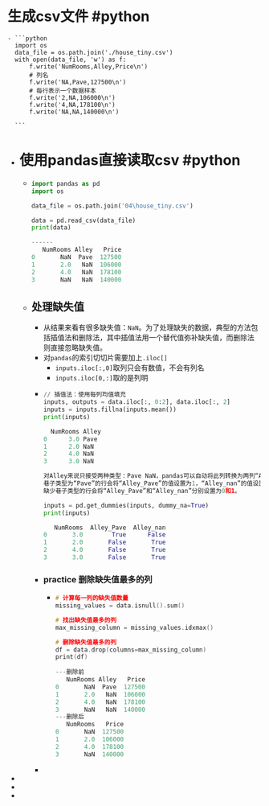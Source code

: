 # 生成csv文件 #python
	- ```python
	  import os
	  data_file = os.path.join('./house_tiny.csv') 
	  with open(data_file, 'w') as f:
	      f.write('NumRooms,Alley,Price\n')
	      # 列名
	      f.write('NA,Pave,127500\n')
	      # 每行表示一个数据样本
	      f.write('2,NA,106000\n') 
	      f.write('4,NA,178100\n') 
	      f.write('NA,NA,140000\n')
	  
	  ```
- # 使用pandas直接读取csv #python
	- ```python
	  import pandas as pd
	  import os
	  
	  data_file = os.path.join('04\house_tiny.csv')
	  
	  data = pd.read_csv(data_file)
	  print(data)
	  
	  ------
	     NumRooms Alley   Price
	  0       NaN  Pave  127500
	  1       2.0   NaN  106000
	  2       4.0   NaN  178100
	  3       NaN   NaN  140000
	  ```
	- ## 处理缺失值
		- 从结果来看有很多缺失值：`NaN`。为了处理缺失的数据，典型的方法包括插值法和删除法，其中插值法用一个替代值弥补缺失值，而删除法则直接忽略缺失值。
		- 对`pandas`的索引切切片需要加上`.iloc[]`
			- `inputs.iloc[:,0]`取列只会有数值，不会有列名
			- `inputs.iloc[0,:]`取的是列明
		- ```python
		  // 插值法：使用每列均值填充
		  inputs, outputs = data.iloc[:, 0:2], data.iloc[:, 2] 
		  inputs = inputs.fillna(inputs.mean())
		  print(inputs)
		  
		  	NumRooms Alley
		  0		 3.0 Pave
		  1		 2.0 NaN
		  2		 4.0 NaN
		  3		 3.0 NaN
		  
		  对Alley来说只接受两种类型：Pave NaN，pandas可以自动将此列转换为两列“Alley_Pave”和“Alley_nan”。
		  巷子类型为“Pave”的行会将“Alley_Pave”的值设置为1，“Alley_nan”的值设置为0。
		  缺少巷子类型的行会将“Alley_Pave”和“Alley_nan”分别设置为0和1。
		  
		  inputs = pd.get_dummies(inputs, dummy_na=True) 
		  print(inputs)
		  
		     NumRooms  Alley_Pave  Alley_nan
		  0       3.0        True      False
		  1       2.0       False       True
		  2       4.0       False       True
		  3       3.0       False       True
		  ```
		- ### practice 删除缺失值最多的列
			- ```cpp
			  # 计算每一列的缺失值数量
			  missing_values = data.isnull().sum()
			  
			  # 找出缺失值最多的列
			  max_missing_column = missing_values.idxmax()
			  
			  # 删除缺失值最多的列
			  df = data.drop(columns=max_missing_column)
			  print(df)
			    
			  ---删除前
			     NumRooms Alley   Price
			  0       NaN  Pave  127500
			  1       2.0   NaN  106000
			  2       4.0   NaN  178100
			  3       NaN   NaN  140000
			  ---删除后
			     NumRooms   Price
			  0       NaN  127500
			  1       2.0  106000
			  2       4.0  178100
			  3       NaN  140000
			  ```
		-
-
-
-